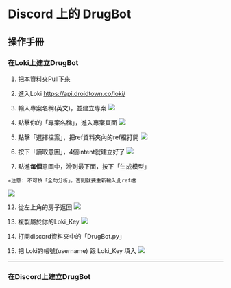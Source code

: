 # Discord 上的 DrugBot
## 操作手冊

### 在Loki上建立DrugBot

1. 把本資料夾Pull下來

4. 進入Loki
   https://api.droidtown.co/loki/

6. 輸入專案名稱(英文)，並建立專案
![](https://i.imgur.com/DtFeyxp.png)

7. 點擊你的「專案名稱」，進入專案頁面
![](https://i.imgur.com/kxfoQO3.png)

8. 點擊「選擇檔案」，把ref資料夾內的ref檔打開
![](https://i.imgur.com/TvWcbG5.png)

9. 按下「讀取意圖」，4個intent就建立好了
![](https://i.imgur.com/cQbOkId.png)

10. 點進**每個**意圖中，滑到最下面，按下「生成模型」
```
❈注意: 不可按「全句分析」，否則就要重新輸入此ref檔
```
![](https://i.imgur.com/sbwq2Jo.png)

12. 從左上角的房子返回
![](https://i.imgur.com/rtx7h13.png)

13. 複製屬於你的Loki_Key
![](https://i.imgur.com/zhtxyyY.png)

14. 打開discord資料夾中的「DrugBot.py」
15. 把 Loki的帳號(username) 跟 Loki_Key 填入
![](https://i.imgur.com/SnpJ8c5.png)

---
### 在Discord上建立DrugBot
